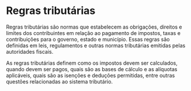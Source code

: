 # Regras tributárias

Regras tributárias são normas que estabelecem as obrigações, direitos e limites dos contribuintes em relação ao pagamento de impostos, taxas e contribuições para o governo, estado e município. Essas regras são definidas em leis, regulamentos e outras normas tributárias emitidas pelas autoridades fiscais.

As regras tributárias definem como os impostos devem ser calculados, quando devem ser pagos, quais são as bases de cálculo e as alíquotas aplicáveis, quais são as isenções e deduções permitidas, entre outras questões relacionadas ao sistema tributário.
